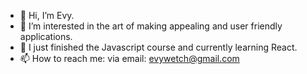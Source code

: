 - 👋 Hi, I’m Evy.
- 👀 I’m interested in the art of making appealing and user friendly applications. 
- 🌱 I just finished the Javascript course and currently learning React. 
- 📫 How to reach me: via email: evywetch@gmail.com

<!---
evywetch/evywetch is a ✨ special ✨ repository because its `README.md` (this file) appears on your GitHub profile.
You can click the Preview link to take a look at your changes.
--->
